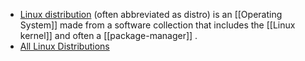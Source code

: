 - [Linux distribution](https://en.wikipedia.org/wiki/Linux_distribution) (often abbreviated as distro) is an [[Operating System]] made from a software collection that includes the [[Linux kernel]] and often a [[package-manager]] .
- [All Linux Distributions](https://upload.wikimedia.org/wikipedia/commons/a/ad/2023_Linux_Distributions_Timeline.svg)